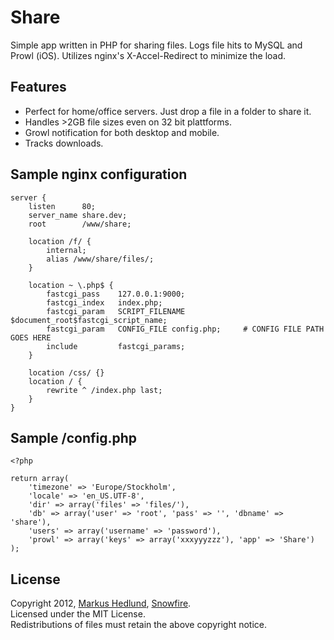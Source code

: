 Share
=====

Simple app written in PHP for sharing files. Logs file hits to MySQL and Prowl (iOS).
Utilizes nginx's X-Accel-Redirect to minimize the load. 


## Features

* Perfect for home/office servers. Just drop a file in a folder to share it.
* Handles >2GB file sizes even on 32 bit plattforms.
* Growl notification for both desktop and mobile.
* Tracks downloads.


## Sample nginx configuration

	server {
	    listen		80;
	    server_name	share.dev;
	    root		/www/share;
		
		location /f/ {
			internal;
			alias /www/share/files/;
		}

	    location ~ \.php$ {
			fastcgi_pass	127.0.0.1:9000;
			fastcgi_index	index.php;
			fastcgi_param	SCRIPT_FILENAME  $document_root$fastcgi_script_name;
			fastcgi_param	CONFIG_FILE config.php;		# CONFIG FILE PATH GOES HERE
			include         fastcgi_params;
		}
		
		location /css/ {}
		location / {
			rewrite ^ /index.php last;
		}
	}


## Sample /config.php

	<?php

	return array(
		'timezone' => 'Europe/Stockholm',
		'locale' => 'en_US.UTF-8',
		'dir' => array('files' => 'files/'),
		'db' => array('user' => 'root', 'pass' => '', 'dbname' => 'share'),
		'users' => array('username' => 'password'),
		'prowl' => array('keys' => array('xxxyyyzzz'), 'app' => 'Share')
	);


## License

Copyright 2012, [Markus Hedlund](http://markushedlund.com), [Snowfire](http://snowfireit.com).  
Licensed under the MIT License.  
Redistributions of files must retain the above copyright notice.
